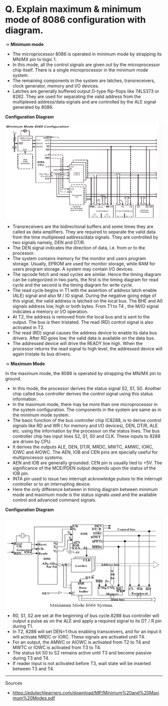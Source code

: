 # Q. Explain maximum & minimum mode of 8086 configuration with diagram.

→ **Minimum mode**

* The microprocessor 8086 is operated in minimum mode by strapping its MN/MX pin to logic 1.
* In this mode, all the control signals are given out by the microprocessor chip itself. There is a single microprocessor in the minimum mode system.
* The remaining components in the system are latches, transreceivers, clock generator, memory and I/O devices.
* Latches are generally buffered output D-type flip-flops like 74LS373 or 8282. 
They are used for separating the valid address from the multiplexed address/data signals and are controlled by the ALE signal generated by 8086.

**Configuration Diagram**

![](assets/min-mode-8086.png)

* Transreceivers are the bidirectional buffers and some times they are
called as data amplifiers. They are required to separate the valid data
from the time multiplexed address/data signals. They are controlled by
two signals namely, DEN and DT/R.
* The DEN signal indicates the direction of data, i.e. from or to the
processor.
* The system contains memory for the monitor and users program
storage. Usually, EPROM are used for monitor storage, while RAM for
users program storage. A system may contain I/O devices.
* The opcode fetch and read cycles are similar. Hence the timing
diagram can be categorized in two parts, the first is the timing diagram
for read cycle and the second is the timing diagram for write cycle.
* The read cycle begins in T1 with the assertion of address latch enable
(ALE) signal and also M / IO signal. During the negative going edge of
this signal, the valid address is latched on the local bus.
The BHE and A0 signals address low, high or both bytes. From
T1 to T4 , the M/IO signal indicates a memory or I/O
operation.
* At T2, the address is removed from the local bus and is sent to
the output. The bus is then tristated. The read (RD) control
signal is also activated in T2.
* The read (RD) signal causes the address device to enable its data
bus drivers. After RD goes low, the valid data is available on the
data bus.
* The addressed device will drive the READY line high. When the
processor returns the read signal to high level, the addressed
device will again tristate its bus drivers.

→ **Maximum Mode**

In the maximum mode, the 8086 is operated by strapping the
MN/MX pin to ground.
* In this mode, the processor derives the status signal S2, S1, S0.
Another chip called bus controller derives the control signal using
this status information .
* In the maximum mode, there may be more than one
microprocessor in the system configuration. The components in
the system are same as in the minimum mode system.
* The basic function of the bus controller chip IC8288, is to derive
control signals like RD and WR ( for memory and I/O devices),
DEN, DT/R, ALE etc. using the information by the processor on the
status lines.
The bus controller chip has input lines S2, S1, S0 and CLK.
These inputs to 8288 are driven by CPU.
* It derives the outputs ALE, DEN, DT/R, MRDC, MWTC,
AMWC, IORC, IOWC and AIOWC. The AEN, IOB and CEN
pins are specially useful for multiprocessor systems.
* AEN and IOB are generally grounded. CEN pin is usually tied to
+5V. The significance of the MCE/PDEN output depends upon
the status of the IOB pin.
* INTA pin used to issue two interrupt acknowledge pulses to the
interrupt controller or to an interrupting device.
* Here the only difference between in timing diagram between
minimum mode and maximum mode is the status signals used
and the available control and advanced command signals.

**Configuration Diagram**

![](assets/max-mode-8086.png)

* R0, S1, S2 are set at the beginning of bus cycle.8288 bus controller will
output a pulse as on the ALE and apply a required signal to its DT / R
pin during T1.
* In T2, 8288 will set DEN=1 thus enabling transceivers, and for an input
it will activate MRDC or IORC. These signals are activated until T4.
* For an output, the AMWC or AIOWC is activated from T2 to T4 and
MWTC or IOWC is activated from T3 to T4.
* The status bit S0 to S2 remains active until T3 and become passive
during T3 and T4.
* If reader input is not activated before T3, wait state will be inserted
between T3 and T4.

<hr />

Sources

- https://edutechlearners.com/download/MP/Minimum%20and%20Maximum%20Modes.pdf
